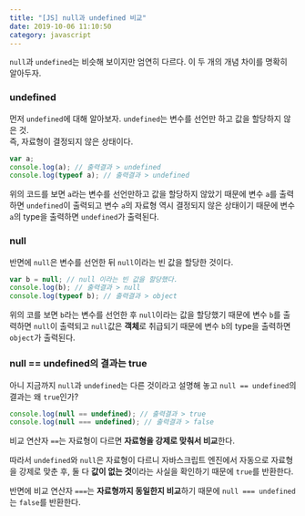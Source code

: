 ```yaml
---
title: "[JS] null과 undefined 비교"
date: 2019-10-06 11:10:50
category: javascript
---
```


`null`과 `undefined`는 비슷해 보이지만 엄연히 다르다. 이 두 개의 개념 차이를 명확히 알아두자.

### undefined
먼저 `undefined`에 대해 알아보자. `undefined`는 변수를 선언만 하고 값을 할당하지 않은 것.<br>
즉, 자료형이 결정되지 않은 상태이다.

```js
var a;
console.log(a); // 출력결과 > undefined
console.log(typeof a); // 출력결과 > undefined
```

위의 코드를 보면 `a`라는 변수를 선언만하고 값을 할당하지 않았기 때문에 변수 `a`를 출력하면 `undefined`이 출력되고 변수 `a`의 자료형 역시 결정되지 않은 상태이기 때문에 변수 `a`의 type을 출력하면 `undefined`가 출력된다.

### null
반면에 `null`은 변수를 선언한 뒤 `null`이라는 빈 값을 할당한 것이다.

```js
var b = null; // null 이라는 빈 값을 할당했다.
console.log(b); // 출력결과 > null
console.log(typeof b); // 출력결과 > object
```
위의 코를 보면 `b`라는 변수를 선언한 후 `null`이라는 값을 할당했기 때문에 변수 `b`를 출력하면 `null`이 출력되고 `null`값은 **객체**로 취급되기 때문에 변수 `b`의 type을 출력하면 `object`가 출력된다.

### null == undefined의 결과는 true

아니 지금까지 `null`과 `undefined`는 다른 것이라고 설명해 놓고 `null == undefined`의 결과는 왜 `true`인가?

```js
console.log(null == undefined); // 출력결과 > true
console.log(null === undefined); // 출력결과 > false
```
비교 연산자 `==`는 자료형이 다르면 **자료형을 강제로 맞춰서 비교**한다.

따라서 `undefined`와 `null`은 자료형이 다르니 자바스크립트 엔진에서 자동으로 자료형을 강제로 맞춘 후, 둘 다 **값이 없는 것**이라는 사실을 확인하기 때문에 `true`를 반환한다.

반면에 비교 연산자 `===`는 **자료형까지 동일한지 비교**하기 때문에 `null === undefined`는 `false`를 반환한다.